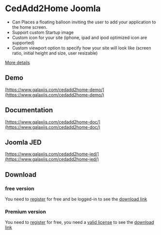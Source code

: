 # CedAdd2Home Joomla

* Can Places a floating balloon inviting the user to add your application to the home screen.
* Support custom Startup image
* Custom icon for your site (iphone, ipad and ipod optimized icon are supported)
* Custom viewport option to specify how your site will look like (screen ratio, initial height and size, user resizable)

[More details](https://www.galaxiis.com/cedadd2home-showcase/) 

## Demo
[https://www.galaxiis.com/cedadd2home-demo/](https://www.galaxiis.com/cedadd2home-demo/)

## Documentation
[https://www.galaxiis.com/cedadd2home-doc/](https://www.galaxiis.com/cedadd2home-doc/)

## Joomla JED
[https://www.galaxiis.com/cedadd2home-jed/](https://www.galaxiis.com/cedadd2home-jed/)

## Download
### free version
You need to [register](https://www.galaxiis.com/index.php/member-access?view=registration) for free and be logged-in to see the [download link](https://www.galaxiis.com/cedadd2home-download/)  

### Premium version

You need to [register](https://www.galaxiis.com/index.php/member-access?view=registration) for free, you need a [valid license](https://www.galaxiis.com/cedadd2home-subscribe/) to see the [download link](https://www.galaxiis.com/cedadd2home-download-club/)